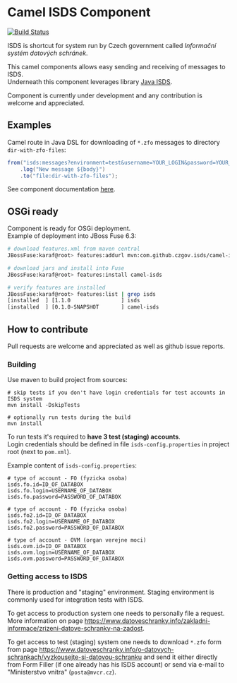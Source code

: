 Camel ISDS Component
=======================
[![Build Status](https://travis-ci.org/czgov/camel-isds.svg?branch=master)](https://travis-ci.org/czgov/camel-isds)


ISDS is shortcut for system run by Czech government called _Informační systém datových schránek_.

This camel components allows easy sending and receiving of messages to ISDS.  
Underneath this component leverages library [Java ISDS](https://github.com/czgov/java-isds).

Component is currently under development and any contribution is welcome and appreciated.

## Examples

Camel route in Java DSL for downloading of `*.zfo` messages to directory `dir-with-zfo-files`:
```java
from("isds:messages?environment=test&username=YOUR_LOGIN&password=YOUR_PASSWORD?zfo=true")
	.log("New message ${body}")
	.to("file:dir-with-zfo-files");
```

See component documentation [here](src/main/docs/isds.adoc).


## OSGi ready
Component is ready for OSGi deployment.  
Example of deployment into JBoss Fuse 6.3:
```bash
# download features.xml from maven central
JBossFuse:karaf@root> features:addurl mvn:com.github.czgov.isds/camel-isds/0.1.0-SNAPSHOT/xml/features

# download jars and install into Fuse
JBossFuse:karaf@root> features:install camel-isds

# verify features are installed
JBossFuse:karaf@root> features:list | grep isds
[installed  ] [1.1.0                ] isds                                          javaisds-1.1.0                         
[installed  ] [0.1.0-SNAPSHOT       ] camel-isds                                    camel-isds-0.1.0-SNAPSHOT   
```

## How to contribute

Pull requests are welcome and appreciated as well as github issue reports.

### Building 
Use maven to build project from sources:
```shell
# skip tests if you don't have login credentials for test accounts in ISDS system
mvn install -DskipTests

# optionally run tests during the build
mvn install
```

To run tests it's required to **have 3 test (staging) accounts**.  
Login credentials should be defined in file `isds-config.properties` in project root (next to `pom.xml`).

Example content of `isds-config.properties`:
```properties
# type of account - FO (fyzicka osoba)
isds.fo.id=ID_OF_DATABOX
isds.fo.login=USERNAME_OF_DATABOX
isds.fo.password=PASSWORD_OF_DATABOX

# type of account - FO (fyzicka osoba)
isds.fo2.id=ID_OF_DATABOX
isds.fo2.login=USERNAME_OF_DATABOX
isds.fo2.password=PASSWORD_OF_DATABOX

# type of account - OVM (organ verejne moci)
isds.ovm.id=ID_OF_DATABOX
isds.ovm.login=USERNAME_OF_DATABOX
isds.ovm.password=PASSWORD_OF_DATABOX
```

### Getting access to ISDS

There is production and "staging" environment. 
Staging environment is commonly used for integration tests with ISDS.

To get access to production system one needs to personally file a request.
More information on page https://www.datoveschranky.info/zakladni-informace/zrizeni-datove-schranky-na-zadost.

To get access to test (staging) system one needs to download `*.zfo` form from page
https://www.datoveschranky.info/o-datovych-schrankach/vyzkousejte-si-datovou-schranku
and send it either directly from Form Filler (if one already has his ISDS account) 
or send via e-mail to "Ministerstvo vnitra" (`posta@mvcr.cz`).
